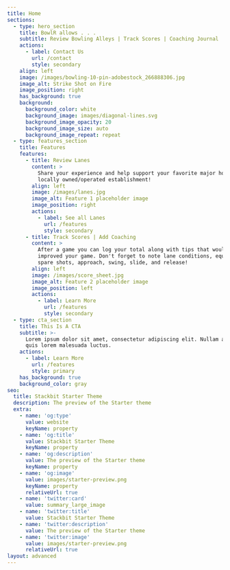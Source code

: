 ```yaml
---
title: Home
sections:
  - type: hero_section
    title: BowlR allows . . .
    subtitle: Review Bowling Alleys | Track Scores | Coaching Journal
    actions:
      - label: Contact Us
        url: /contact
        style: secondary
    align: left
    image: /images/bowling-10-pin-adobestock_266888306.jpg
    image_alt: Strike Shot on Fire
    image_position: right
    has_background: true
    background:
      background_color: white
      background_image: images/diagonal-lines.svg
      background_image_opacity: 20
      background_image_size: auto
      background_image_repeat: repeat
  - type: features_section
    title: Features
    features:
      - title: Review Lanes
        content: >
          Share your experience and help support your favorite major house or a
          locally owned/operated establishment!
        align: left
        image: /images/lanes.jpg
        image_alt: Feature 1 placeholder image
        image_position: right
        actions:
          - label: See all Lanes
            url: /features
            style: secondary
      - title: Track Scores | Add Coaching
        content: >
          After a game you can log your total along with tips that would have
          improved your game. Don't forget to note lane conditions, equipment,
          spare shots, approach, swing, slide, and release!
        align: left
        image: /images/score_sheet.jpg
        image_alt: Feature 2 placeholder image
        image_position: left
        actions:
          - label: Learn More
            url: /features
            style: secondary
  - type: cta_section
    title: This Is A CTA
    subtitle: >-
      Lorem ipsum dolor sit amet, consectetur adipiscing elit. Nullam a metus
      quis lorem malesuada luctus.
    actions:
      - label: Learn More
        url: /features
        style: primary
    has_background: true
    background_color: gray
seo:
  title: Stackbit Starter Theme
  description: The preview of the Starter theme
  extra:
    - name: 'og:type'
      value: website
      keyName: property
    - name: 'og:title'
      value: Stackbit Starter Theme
      keyName: property
    - name: 'og:description'
      value: The preview of the Starter theme
      keyName: property
    - name: 'og:image'
      value: images/starter-preview.png
      keyName: property
      relativeUrl: true
    - name: 'twitter:card'
      value: summary_large_image
    - name: 'twitter:title'
      value: Stackbit Starter Theme
    - name: 'twitter:description'
      value: The preview of the Starter theme
    - name: 'twitter:image'
      value: images/starter-preview.png
      relativeUrl: true
layout: advanced
---
```

